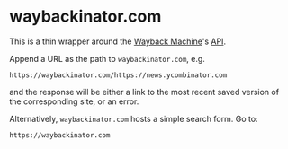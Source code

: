 waybackinator.com
=================
This is a thin wrapper around the [Wayback Machine][1]'s [API][2].

Append a URL as the path to `waybackinator.com`, e.g.
```
https://waybackinator.com/https://news.ycombinator.com
```
and the response will be either a link to the most recent saved version of the
corresponding site, or an error.

Alternatively, `waybackinator.com` hosts a simple search form.  Go to:
```
https://waybackinator.com
```

[1]: https://en.wikipedia.org/wiki/Wayback_Machine
[2]: https://archive.org/help/wayback_api.php
